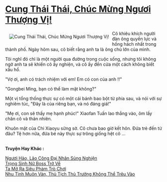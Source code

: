 <a href="https://truyentiki.com/cung-thai-thai-chuc-mung-nguoi-thuong-vi.30726/" title="Cung Thái Thái, Chúc Mừng Ngươi Thượng Vị!"><h1>Cung Thái Thái, Chúc Mừng Ngươi Thượng Vị!</h1></a><div style="display:table"><img align="right" style="float: left; padding: 10px;" src="https://truyentiki.com/a/img/str/src/30726.jpg" alt="Cung Thái Thái, Chúc Mừng Ngươi Thượng Vị!">Cô khiêu khích người đàn ông quyền lực và hống hách nhất trong thành phố. Ngày hôm sau, cô biết rằng anh ta là ông chủ lớn của mình. <p></p> Tôi nghĩ đó chỉ là một người qua đường trong cuộc sống, nhưng tôi không ngờ anh ta sẽ khiến cô ấy nghiện, và cô ấy đến cửa một cách không biết xấu hổ. <p></p> "Vợ ơi, anh có trách nhiệm với em! Em có con của anh !!" <p></p> "Gongbei Ming, bạn có thể làm mặt không?" <p></p> Một vị tổng thống thực sự có một cái bánh bao bột từ phía sau, và nói với sự nghiêm túc, "Đây là của riêng bạn, và nó đáng giá!" <p></p> "Mẹ ơi, con sẽ thấy mẹ hạnh phúc!" Xiaofan Tuấn lao thẳng vào, ôm lấy chân cô và thản nhiên. <p></p> Khuôn mặt của Chi Xiaoyu sững sờ. Cô chưa bao giờ kết hôn. Đứa trẻ đến từ đâu? Tệ hơn nữa, đứa bé này thực sự trông giống hệt cô ...</div><p><br><b>Truyện Hay Khác :</b></p><a href="https://truyentiki.com/nguoi-hao-lao-cong-dai-nhan-sung-nghien.30725/" alt="Ngươi Hảo, Lão Công Đại Nhân Sủng Nghiện">Ngươi Hảo, Lão Công Đại Nhân Sủng Nghiện</a><br/><a href="https://github.com/nownovels/truyenhay/tree/master/truyenhay/30561/README.md" alt="Trọng Sinh Nữ Boss Trở Về">Trọng Sinh Nữ Boss Trở Về</a><br/><a href="https://github.com/nownovels/top500/tree/master/truyenhay/33614/" alt="Ta Mở Ra Siêu Phàm Trò Chơi">Ta Mở Ra Siêu Phàm Trò Chơi</a><br/><a href="https://github.com/nownovels/truyenhay/tree/master/truyenhay/30407/README.md" alt="Nhu Tình Muôn Vàn, Thủ Tịch Thủ Trưởng Không Thể Trêu Vào">Nhu Tình Muôn Vàn, Thủ Tịch Thủ Trưởng Không Thể Trêu Vào</a><br/>
